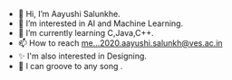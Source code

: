 - 👋 Hi, I’m Aayushi Salunkhe.
- 👀 I’m interested in AI and Machine Learning. 
- 🌱 I’m currently learning C,Java,C++.
- 📫 How to reach me...2020.aayushi.salunkh@ves.ac.in
- ✨ I'm also interested in Designing.
- 💃  I can groove to any song .


<!---
Aayushee07/Aayushee07 is a ✨ special ✨ repository because its `README.md` (this file) appears on your GitHub profile.
You can click the Preview link to take a look at your changes.
--->
